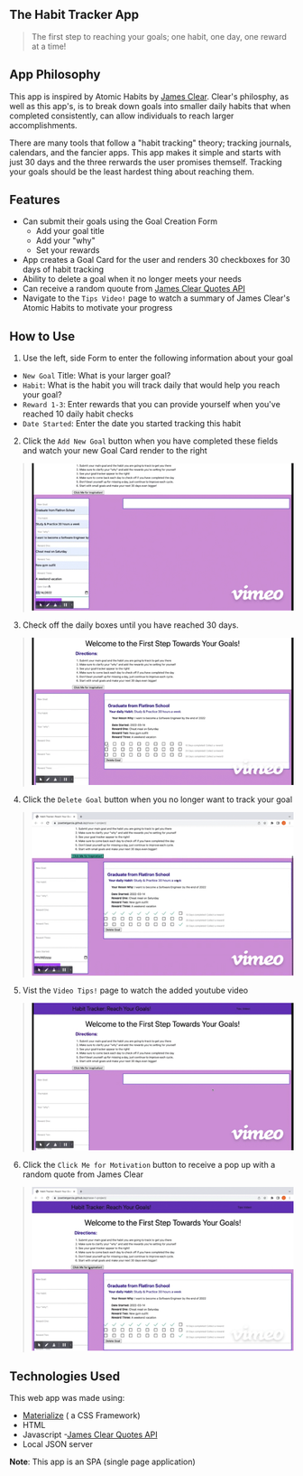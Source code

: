 

## The Habit Tracker App

>The first step to reaching your goals; one habit, one day, one reward at a time!

## App Philosophy

This app is inspired by Atomic Habits by [James Clear](https://jamesclear.com/). Clear's philosphy, as well as this app's, is to break down goals into smaller daily habits that when completed consistently, can allow individuals to reach larger accomplishments. 

There are many tools that follow a "habit tracking" theory; tracking journals, calendars, and the fancier apps. This app makes it simple and starts with just 30 days and the three rerwards the user promises themself. Tracking your goals should be the least hardest thing about reaching them.


## Features
- Can submit their goals using the Goal Creation Form
    - Add your goal title 
    - Add your "why"
    - Set your rewards
- App creates a Goal Card for the user and renders 30 checkboxes for 30 days of habit tracking
- Ability to delete a goal when it no longer meets your needs
- Can receive a random quoute from [James Clear Quotes API](https://quoteclear.web.app/) 
- Navigate to the `Tips Video!` page to watch a summary of James Clear's Atomic Habits to motivate your progress

## How to Use

1. Use the left, side Form to enter the following information about your goal
  - `New Goal` Title: What is your larger goal?
  - `Habit`: What is the habit you will track daily that would help you reach your goal?
  - `Reward 1-3`: Enter rewards that you can provide yourself when you've reached 10 daily habit checks
  - `Date Started`: Enter the date you started tracking this habit
2. Click the `Add New Goal` button when you have completed these fields and watch your new Goal Card render to the right
  > ![image](./gifs/SubmitForm.gif)
3. Check off the daily boxes until you have reached 30 days.
> ![image](./gifs/ClickBoxes.gif)
4. Click the `Delete Goal` button when you no longer want to track your goal
> ![image](./gifs/DeleteGoal.gif)
5. Vist the `Video Tips!` page to watch the added youtube video
> ![image](./gifs/TipsVideo.gif)
6. Click the `Click Me for Motivation` button to receive a pop up with a random 
quote from James Clear
> ![image](./gifs/GetQuote.gif)


## Technologies Used

This web app was made using:
- [Materialize](https://materializecss.com/) ( a CSS Framework)
- HTML
- Javascript 
-[James Clear Quotes API](https://quoteclear.web.app/) 
- Local JSON server

**Note**: This app is an SPA (single page application)

